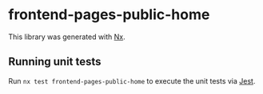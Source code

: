 # frontend-pages-public-home

This library was generated with [Nx](https://nx.dev).

## Running unit tests

Run `nx test frontend-pages-public-home` to execute the unit tests via [Jest](https://jestjs.io).
